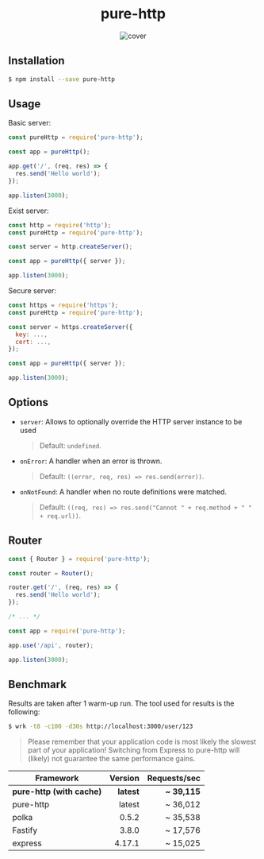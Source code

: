 <h1 align='center'>pure-http</h1>

<div align='center'>
  <img src='https://raw.githubusercontent.com/htdangkhoa/pure-http/master/art/cover.jpeg' alt='cover' />
</div>

## Installation

```bash
$ npm install --save pure-http
```

## Usage

Basic server:

```js
const pureHttp = require('pure-http');

const app = pureHttp();

app.get('/', (req, res) => {
  res.send('Hello world');
});

app.listen(3000);
```

Exist server:

```js
const http = require('http');
const pureHttp = require('pure-http');

const server = http.createServer();

const app = pureHttp({ server });

app.listen(3000);
```

Secure server:

```js
const https = require('https');
const pureHttp = require('pure-http');

const server = https.createServer({
  key: ...,
  cert: ...,
});

const app = pureHttp({ server });

app.listen(3000);
```

## Options

- `server`: Allows to optionally override the HTTP server instance to be used

  > Default: `undefined`.

- `onError`: A handler when an error is thrown.

  > Default: `((error, req, res) => res.send(error))`.

- `onNotFound`: A handler when no route definitions were matched.

  > Default: `((req, res) => res.send("Cannot " + req.method + " " + req.url))`.

## Router

```js
const { Router } = require('pure-http');

const router = Router();

router.get('/', (req, res) => {
  res.send('Hello world');
});

/* ... */

const app = require('pure-http');

app.use('/api', router);

app.listen(3000);
```

## Benchmark

Results are taken after 1 warm-up run. The tool used for results is the following:

```bash
$ wrk -t8 -c100 -d30s http://localhost:3000/user/123
```

> Please remember that your application code is most likely the slowest part of your application!
> Switching from Express to pure-http will (likely) not guarantee the same performance gains.

| Framework                  |    Version | Requests/sec |
| -------------------------- | ---------: | -----------: |
| **pure-http (with cache)** | **latest** | **~ 39,115** |
| pure-http                  |     latest |     ~ 36,012 |
| polka                      |      0.5.2 |     ~ 35,538 |
| Fastify                    |      3.8.0 |     ~ 17,576 |
| express                    |     4.17.1 |     ~ 15,025 |

